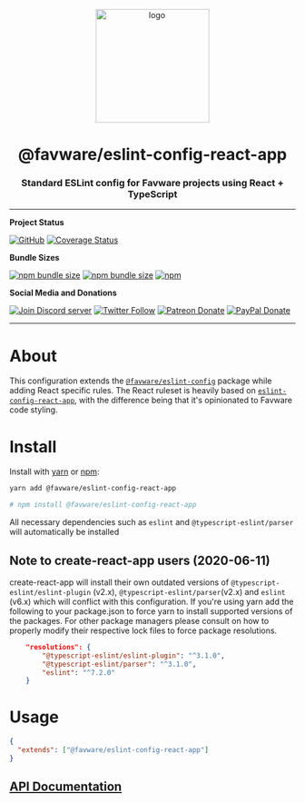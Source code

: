 <div align="center">
  <p>
  <a href="https://favware.tech/eslint"><img src="https://storage.googleapis.com/data-sunlight-146313.appspot.com/website-project-icons/eslint.png" height="200" alt="logo"/></a>
  </p>

  <p>
<h1> @favware/eslint-config-react-app</h1>
<h3> Standard ESLint config for Favware projects using React + TypeScript</h3>
  </p>
</div>

---

**Project Status**

[![GitHub](https://img.shields.io/github/license/favware/node-packages?logo=github&style=flat-square)](https://github.com/favware/node-packages/blob/master/LICENSE.md)
[![Coverage Status](https://coveralls.io/repos/github/favware/node-packages/badge.svg?branch=master)](https://coveralls.io/github/favware/node-packages?branch=master)

**Bundle Sizes**

[![npm bundle size](https://img.shields.io/bundlephobia/min/@favware/eslint-config-react-app?label=eslint-config-react-app%20-%20minified&logo=webpack&style=flat-square)](https://bundlephobia.com/result?p=@favware/eslint-config-react-app)
[![npm bundle size](https://img.shields.io/bundlephobia/minzip/@favware/eslint-config-react-app?label=eslint-config-react-app%20-%20minzipped&logo=webpack&style=flat-square)](https://bundlephobia.com/result?p=@favware/eslint-config-react-app)
[![npm](https://img.shields.io/npm/v/@favware/eslint-config-react-app?color=crimson&label=eslint-config-react-app%20version&logo=npm&style=flat-square)](https://www.npmjs.com/package/@favware/eslint-config-react-app)

**Social Media and Donations**

[![Join Discord server](https://img.shields.io/discord/512303595966824458?color=697EC4&label=Join%20Discord%20Server&logo=discord&logoColor=FDFEFE&style=flat-square)](https://join.favware.tech)
[![Twitter Follow](https://img.shields.io/twitter/follow/favna_?label=Follow%20@Favna_&logo=twitter&colorB=1DA1F2&style=flat-square)](https://twitter.com/Favna_/follow)
[![Patreon Donate](https://img.shields.io/badge/patreon-donate-brightgreen.svg?label=Donate%20with%20Patreon&logo=patreon&colorB=F96854&style=flat-square&link=https://donate.favware.tech/patreon)](https://donate.favware.tech/patreon)
[![PayPal Donate](https://img.shields.io/badge/paypal-donate-brightgreen.svg?label=Donate%20with%20Paypal&logo=paypal&colorB=00457C&style=flat-square&link=https://donate.favware.tech/paypal)](https://donate.favware.tech/patreon)

---

# About

This configuration extends the [`@favware/eslint-config`](https://www.npmjs.com/package/@favware/eslint-config) package while adding React specific rules. The React ruleset is heavily based on [`eslint-config-react-app`](https://www.npmjs.com/package/eslint-config-react-app), with the difference being that it's opinionated to Favware code styling.

# Install

Install with [yarn](https://yarnpkg.com) or [npm](https://www.npmjs.com/):

```sh
yarn add @favware/eslint-config-react-app

# npm install @favware/eslint-config-react-app
```

All necessary dependencies such as `eslint` and `@typescript-eslint/parser` will automatically be installed

## Note to create-react-app users (2020-06-11)

create-react-app will install their own outdated versions of `@typescript-eslint/eslint-plugin` (v2.x), `@typescript-eslint/parser`(v2.x) and `eslint` (v6.x) which will conflict with this configuration. If you're using yarn add the following to your package.json to force yarn to install supported versions of the packages. For other package managers please consult on how to properly modify their respective lock files to force package resolutions.

```json
	"resolutions": {
		"@typescript-eslint/eslint-plugin": "^3.1.0",
		"@typescript-eslint/parser": "^3.1.0",
		"eslint": "^7.2.0"
	}
```

# Usage

```json
{
  "extends": ["@favware/eslint-config-react-app"]
}
```

## [API Documentation](https://favware.github.io/node-packages/modules/_favware_eslint_config_react_app.html)
